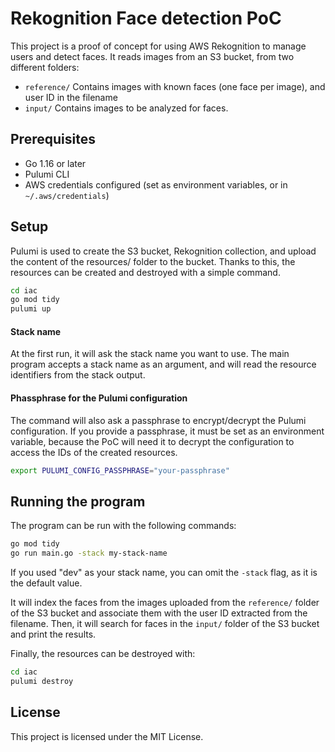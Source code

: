 # Rekognition Face detection PoC

This project is a proof of concept for using AWS Rekognition to manage users and detect faces.
It reads images from an S3 bucket, from two different folders: 
- `reference/` Contains images with known faces (one face per image), and user ID in the filename
- `input/` Contains images to be analyzed for faces.

## Prerequisites

- Go 1.16 or later
- Pulumi CLI
- AWS credentials configured (set as environment variables, or in `~/.aws/credentials`)


## Setup
Pulumi is used to create the S3 bucket, Rekognition collection, and upload the content of the resources/ folder to the bucket.
Thanks to this, the resources can be created and destroyed with a simple command.

```sh
cd iac
go mod tidy
pulumi up
```

#### Stack name
At the first run, it will ask the stack name you want to use. The main program accepts a stack name as an argument,
 and will read the resource identifiers from the stack output.

#### Phassphrase for the Pulumi configuration
The command will also ask a passphrase to encrypt/decrypt the Pulumi configuration.
If you provide a passphrase, it must be set as an environment variable, because the
PoC will need it to decrypt the configuration to access the IDs of the created resources.

```sh
export PULUMI_CONFIG_PASSPHRASE="your-passphrase"
```

## Running the program
The program can be run with the following commands:
```sh
go mod tidy
go run main.go -stack my-stack-name
```
If you used "dev" as your stack name, you can omit the `-stack` flag, as it is the default value.

It will index the faces from the images uploaded from the `reference/` folder of the S3 bucket and associate them with the user ID extracted from the filename.
Then, it will search for faces in the `input/` folder of the S3 bucket and print the results.

Finally, the resources can be destroyed with:
```sh
cd iac 
pulumi destroy
```

## License

This project is licensed under the MIT License.